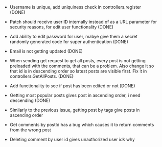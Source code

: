 - Username is unique, add uniquiness check in controllers.register (DONE)

- Patch should receive user ID internally instead of as a URL parameter for security reasons, for edit user functionality (DONE)

- Add ability to edit password for user, mabye give them a secret randomly generated code for super authentication (DONE)

- Email is not getting updated (DONE)

- When sending get request to get all posts, every post is not getting preloaded with the comments, that can be a problem. Also change it so that id is in descending order so latest posts are visible first. Fix it in controllers.GetAllPosts. (DONE)

- Add functionality to see if post has been edited or not (DONE)

- Getting most popular posts gives post in ascending order, i need descending (DONE)

- Similarly to the previous issue, getting post by tags give posts in ascending order

- Get comments by postId has a bug which causes it to return comments from the wrong post

- Deleting comment by user id gives unauthorized user idk why

